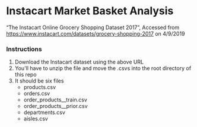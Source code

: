 # Instacart Market Basket Analysis
“The Instacart Online Grocery Shopping Dataset 2017”, Accessed from https://www.instacart.com/datasets/grocery-shopping-2017 on 4/9/2019

### Instructions
1. Download the Instacart dataset using the above URL
2. You'll have to unzip the file and move the .csvs into the root directory of this repo
3. It should be six files
    - products.csv
    - orders.csv
    - order_products__train.csv
    - order_products__prior.csv
    - departments.csv
    - aisles.csv